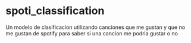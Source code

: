 # spoti_classification
Un modelo de clasificacion utilizando canciones que me gustan y que no me gustan de spotify para saber si una cancion me podria gustar o no

